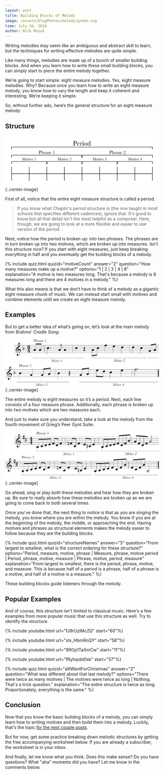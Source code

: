 ```yaml
---
layout: post
title: Building Blocks of Melody
image: /assets/blogPhotos/melody/green.svg
time: July 16, 2018
author: Nick Mazuk
---
```


Writing melodies may seem like an ambiguous and abstract skill to learn, but the techniques for  writing effective melodies are quite simple.

Like many things, melodies are made up of a bunch of smaller building blocks. And when you learn how to write these small building blocks, you can simply start to piece the entire melody together.

We’re going to start simple: eight measure melodies. Yes, eight measure melodies. Why? Because once you learn how to write an eight measure melody, you know how to vary the length and keep it coherent and interesting. We’re keeping it simple.

So, without further ado, here’s the general structure for an eight measure melody:

<!--end-of-intro-->

## Structure

![Melody Structure](/blog/resources/melodyStructure.png "Melody Structure"){:.center-image}

First of all, notice that the entire eight measure structure is called a period.

> If you know what Chaplin's period structure is (the one taught in most schools that specifies different cadences), ignore that. It's good to know but all that detail isn't the most helpful as a composer. Here, though, we are going to look at a more flexible and easier to use version of the period.

Next, notice how the period is broken up: into two phrases. The phrases are in turn broken up into two motives, which are broken up into measures. Isn’t this structure nice? If you start with eight measures, just keep breaking everything in half and you eventually get the building blocks of a melody.

{% include quiz.html quizid="motiveCount" answer="2" question="How many measures make up a motive?" options="1 | 2 | 3 | 4 | 8" explanation="A motive is two measures long. That's because a melody is 8 measures long and there are 4 motives in a melody." %}

What this also means is that we don’t have to think of a melody as a gigantic eight measure chunk of music. We can instead start small with motives and combine elements until we create an eight measure melody.

## Examples

But to get a better idea of what’s going on, let’s look at the main melody from Brahms’ *Cradle Song*:

![Cradle Song Outline](/blog/resources/cradleSongOutline.png "Cradle Song Outline"){:.center-image}

The entire melody is eight measures so it’s a period. Next, each line consists of a four measure phrase. Additionally, each phrase is broken up into two motives which are two measures each.

And just to make sure you understand, take a look at the melody from the fourth movement of Grieg’s Peer Gynt Suite:

![In the Hall of the Mountain King Outline](/blog/resources/inTheHallOfTheMountainKingOutline.png "In the Hall of the Mountain King Outline"){:.center-image}

Go ahead, sing or play both these melodies and hear how they are broken up. Be sure to really absorb how these melodies are broken up as we are going to come back to both several times.

Once you’ve done that, the next thing to notice is that as you are singing the melody, you know where you are within the melody. You know if you are at the beginning of the melody, the middle, or approaching the end. Having motives and phrases as structural elements makes the melody easier to follow because they are the building blocks.

{% include quiz.html quizid="structureNames" answer="3" question="From largest to smallest, what is the correct ordering for these structure?" options="Period, measure, motive, phrase | Measure, phrase, motive period | Period, phrase, motive, measure | Phrase, motive, period, measure" explanation="From largest to smallest, there is the period, phrase, motive, and measure. This is because half of a period is a phrase, half of a phrase is a motive, and half of a motive is a measure." %}

These building blocks guide listeners through the melody.

## Popular Examples

And of course, this structure isn't limited to classical music. Here's a few examples from more popular music that use this structure as well. Try to identify the structure.

{% include youtube.html url="fJ9rUzIMcZQ" start="60"%}

{% include youtube.html url="xIx_HbmRnQY" start="58"%}

{% include youtube.html url="99Op1TaXmCw" start="11"%}

{% include youtube.html url="fRyhqobl0sk" start="57"%}

{% include quiz.html quizid="allIWantForChristmas" answer="2" question="What was different about that last melody?" options="There were twice as many motives | The motives were twice as long | Nothing. That's a trick question." explanation="The entire structure is twice as long. Proportionately, everything is the same." %}

## Conclusion

Now that you know the basic building blocks of a melody, you can simply learn how to writing motives and then build them into a melody. Luckily, that's the topic [for the next couple posts](/blog/WritingMotives).

But for now, get some practice breaking down melodic structures by getting the free accompanying worksheet below. If you are already a subscriber, the worksheet is in your inbox.

And finally, let me know what you think. Does this make sense? Do you have questions? What "aha" moments did you have? Let me know in the comments below.
